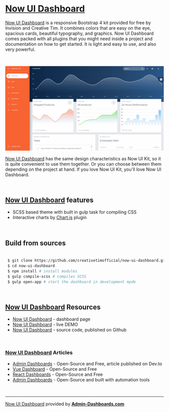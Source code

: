 # [Now UI Dashboard](https://admin-dashboards.com/bootstrap-dashboard-now-ui-creative-tim)

[Now UI Dashboard](https://admin-dashboards.com/bootstrap-dashboard-now-ui-creative-tim) is a responsive Bootstrap 4 kit provided for free by Invision and Creative Tim. It combines colors that are easy on the eye, spacious cards, beautiful typography, and graphics. Now UI Dashboard comes packed with all plugins that you might need inside a project and documentation on how to get started. It is light and easy to use, and also very powerful.

<br />

![Now Dashboard - Gif animated presentation.](https://raw.githubusercontent.com/admin-dashboards/static/master/bootstrap-dashboard-now-ui-intro.gif)

[Now UI Dashboard](https://admin-dashboards.com/bootstrap-dashboard-now-ui-creative-tim) has the same design characteristics as Now UI Kit, so it is quite convenient to use them together. Or you can choose between them depending on the project at hand. If you love Now UI Kit, you'll love Now UI Dashboard.

<br />

## [Now UI Dashboard](https://admin-dashboards.com/bootstrap-dashboard-now-ui-creative-tim) features

- SCSS based theme with built in gulp task for compiling CSS
- Interactive charts by [Chart.js](https://gionkunz.github.io/chartist-js/) plugin

<br />

## Build from sources

```bash

 $ git clone https://github.com/creativetimofficial/now-ui-dashboard.git
 $ cd now-ui-dashboard
 $ npm install # install modules
 $ gulp compile-scss # compiles SCSS
 $ gulp open-app # start the dashboard in development mpde

```

<br />

## [Now UI Dashboard](https://admin-dashboards.com/bootstrap-dashboard-now-ui-creative-tim) Resources

- [Now UI Dashboard](https://www.creative-tim.com/product/now-ui-dashboard) - dashboard page
- [Now UI Dashboard](https://demos.creative-tim.com/now-ui-dashboard/examples/dashboard.html) - live DEMO
- [Now UI Dashboard](https://github.com/creativetimofficial/now-ui-dashboard) - source code, published on Github

<br />

### [Now UI Dashboard](https://admin-dashboards.com/bootstrap-dashboard-now-ui-creative-tim) Articles

- [Admin Dashboards](https://dev.to/sm0ke/admin-dashboards-open-source-and-free-4aep) - Open-Source and Free, article published on Dev.to
- [Vue Dashboard](https://dev.to/sm0ke/vue-dashboard-open-source-apps-1gd1) - Open-Source and Free
- [React Dashboards](https://dev.to/sm0ke/react-dashboards-open-source-apps-1c7j) - Open-Source and Free
- [Admin Dashboards](https://blog.appseed.us/admin-dashboards-open-source-built-with-automation-tools/) - Open-Source and built with automation tools

<br />

---
[Now UI Dashboard](https://admin-dashboards.com/bootstrap-dashboard-now-ui-creative-tim) provided by **[Admin-Dashboards.com](https://admin-dashboards.com)**


